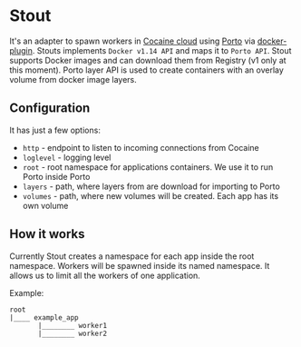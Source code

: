 # Stout

It's an adapter to spawn workers in [Cocaine cloud](https://github.com/cocaine/) using [Porto](https://github.com/yandex/porto/) via [docker-plugin](https://github.com/cocaine/cocaine-plugins/). Stouts implements `Docker v1.14 API` and maps it to `Porto API`.
Stout supports Docker images and can download them from Registry (v1 only at this moment). Porto layer API is used to create containers
with an overlay volume from docker image layers.

## Configuration

It has just a few options:
 + `http` - endpoint to listen to incoming connections from Cocaine
 + `loglevel` - logging level
 + `root` - root namespace for applications containers. We use it to run Porto inside Porto
 + `layers` - path, where layers from are download for importing to Porto
 + `volumes` - path, where new volumes will be created. Each app has its own volume

 ## How it works

 Currently Stout creates a namespace for each app inside the root namespace. Workers will be spawned inside its named namespace.
 It allows us to limit all the workers of one application.

 Example:
 ```
 root
 |____ example_app
        |________ worker1
        |________ worker2
 ```
